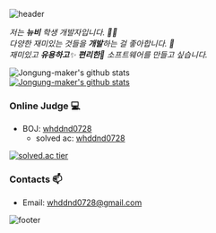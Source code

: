 ![header](https://capsule-render.vercel.app/api?type=wave&color=auto&height=300&section=header&text=Jongung%20Shin&fontSize=90)



<p>
  <em>
    저는 <b>뉴비</b> 학생 개발자입니다. 👨‍💻 <br>
    다양한 재미있는 것들을 <b>개발</b>하는 걸 좋아합니다. 🎁 <br>
    재미있고 <b>유용하고</b>✨ <b>편리한</b>🎉 소프트웨어를 만들고 싶습니다. 
  </em>  
</p>

![Jongung-maker's github stats](https://github-readme-stats.vercel.app/api?username=Jongung-maker&show_icons=true) <br>
[![Jongung-maker's github stats](https://github-readme-stats.vercel.app/api/top-langs/?username=Jongung-maker&show_icons=true&hide_border=true&title_color=004386&icon_color=004386&layout=compact)](https://github.com/Jongung-maker)
### Online Judge 💻

* BOJ: [whddnd0728](http://icpc.me/whddnd0728)
  * solved ac: [whddnd0728](https://solved.ac/profile/whddnd0728)
  
[![solved.ac tier](http://mazassumnida.wtf/api/generate_badge?boj=whddnd0728)](https://solved.ac/whddnd0728)



### Contacts 📫

* Email: whddnd0728@gmail.com

  <div align=center>
 
  


![footer](https://capsule-render.vercel.app/api?type=wave&color=auto&height=300&section=footer&fontSize=90)
